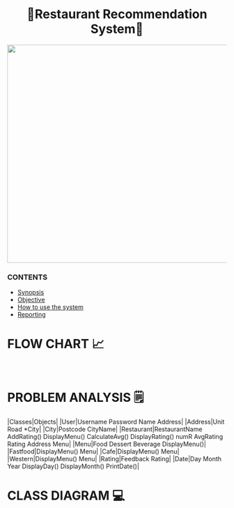 <h1 align="center"> 🍝Restaurant Recommendation System🍝 </h1>
<image src = "Image/DINING.png" width="2000" height="500"> 

### CONTENTS
- [Synopsis](https://github.com/jjn7702/SECJ1023-PT2/blob/main/Submission/sec08_23242/Potential_Insurance/Proposal/readme.md#synopsis-)
- [Objective](https://github.com/jjn7702/SECJ1023-PT2/blob/main/Submission/sec08_23242/Potential_Insurance/Proposal/readme.md#objective-%EF%B8%8F)
- [How to use the system](https://github.com/jjn7702/SECJ1023-PT2/tree/main/Submission/sec08_23242/Potential_Insurance/Proposal/readme.md#how-to-use-the-system-)
- [Reporting](https://github.com/jjn7702/SECJ1023-PT2/tree/main/Submission/sec08_23242/Potential_Insurance/Proposal/readme.md#reporting-)

# FLOW CHART 📈
<br>

# PROBLEM ANALYSIS 🗒️ 
|Classes|Objects|
|User|Username
Password
Name
Address|
|Address|Unit
Road
*City|
|City|Postcode
CityName|
|Restaurant|RestaurantName
AddRating()
DisplayMenu()
CalculateAvg()
DisplayRating()
numR
AvgRating
Rating
Address
Menu|
|Menu|Food
Dessert
Beverage
DisplayMenu()|
|Fastfood|DisplayMenu()
Menu|
|Cafe|DisplayMenu()
Menu|
|Western|DisplayMenu()
Menu|
|Rating|Feedback
Rating|
|Date|Day
Month
Year
DisplayDay()
DisplayMonth()
PrintDate()|

# CLASS DIAGRAM 💻

